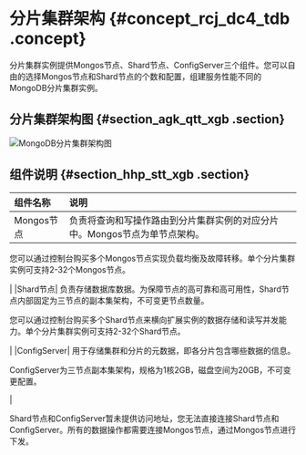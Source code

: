 # 分片集群架构 {#concept_rcj_dc4_tdb .concept}

分片集群实例提供Mongos节点、Shard节点、ConfigServer三个组件。您可以自由的选择Mongos节点和Shard节点的个数和配置，组建服务性能不同的MongoDB分片集群实例。

## 分片集群架构图 {#section_agk_qtt_xgb .section}

![MongoDB分片集群架构图](http://static-aliyun-doc.oss-cn-hangzhou.aliyuncs.com/assets/img/6646/156375815839656_zh-CN.png)

## 组件说明 {#section_hhp_stt_xgb .section}

|组件名称|说明|
|:---|:-|
|Mongos节点| 负责将查询和写操作路由到分片集群实例的对应分片中。Mongos节点为单节点架构。

 您可以通过控制台购买多个Mongos节点实现负载均衡及故障转移。单个分片集群实例可支持2-32个Mongos节点。

 |
|Shard节点| 负责存储数据库数据。为保障节点的高可靠和高可用性，Shard节点内部固定为三节点的副本集架构，不可变更节点数量。

 您可以通过控制台购买多个Shard节点来横向扩展实例的数据存储和读写并发能力。单个分片集群实例可支持2-32个Shard节点。

 |
|ConfigServer| 用于存储集群和分片的元数据，即各分片包含哪些数据的信息。

 ConfigServer为三节点副本集架构，规格为1核2GB，磁盘空间为20GB，不可变更配置。

 |

Shard节点和ConfigServer暂未提供访问地址，您无法直接连接Shard节点和ConfigServer。所有的数据操作都需要连接Mongos节点，通过Mongos节点进行下发。

